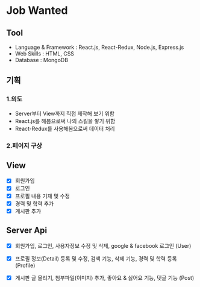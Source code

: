 # Job Wanted

## Tool
* Language & Framework : React.js, React-Redux, Node.js, Express.js
* Web Skills : HTML, CSS
* Database : MongoDB

## 기획
### 1.의도
* Server부터 View까지 직접 제작해 보기 위함
* React.js를 해봄으로써 나의 스킬을 쌓기 위함
* React-Redux를 사용해봄으로써 데이터 처리



### 2.페이지 구상

## View

- [x] 회원가입
- [x] 로그인
- [x] 프로필 내용 기재 및 수정
- [x] 경력 및 학력 추가
- [x] 게시판 추가

## Server Api

- [x] 회원가입, 로그인, 사용자정보 수정 및 삭제, google & facebook 로그인 (User) 
- [x] 프로필 정보(Detail) 등록 및 수정, 검색 기능, 삭제 기능, 경력 및 학력 등록 (Profile)
- [x] 게시판 글 올리기, 첨부파일(이미지) 추가, 좋아요 & 싫어요 기능, 댓글 기능 (Post)


